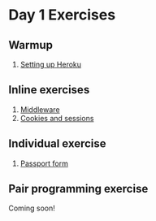 # Day 1 Exercises

## Warmup

1. [Setting up Heroku](warmup/)

## Inline exercises

1. [Middleware](middleware/)
1. [Cookies and sessions](cookies/)

## Individual exercise

1. [Passport form](passport_form/)

## Pair programming exercise

Coming soon!
